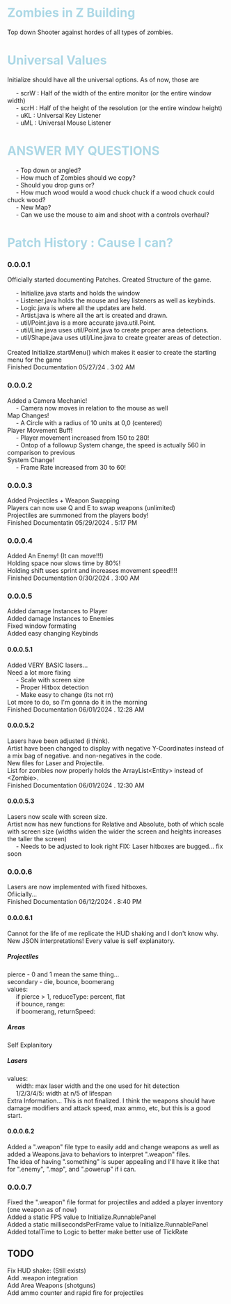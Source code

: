 <style>
    tab {
        margin-left: 20px;
    }
    h1 {
        color: lightblue;
    }
</style>


<h1>Zombies in Z Building </h1><p>
Top down Shooter against hordes of all types of zombies.</p>
<h1>Universal Values</h1><p>
Initialize should have all the universal options. As of now, those are</p><p>
<tab></tab>- scrW : Half of the width of the entire monitor (or the entire window width)<br>
<tab></tab>- scrH : Half of the height of the resolution (or the entire window height)<br>
<tab></tab>- uKL : Universal Key Listener<br>
<tab></tab>- uML : Universal Mouse Listener</p>
<h1>ANSWER MY QUESTIONS</h1><p>
<tab></tab>- Top down or angled?<br>
<tab></tab>- How much of Zombies should we copy?<br>
<tab></tab>- Should you drop guns or?<br>
<tab></tab>- How much wood would a wood chuck chuck if a wood chuck could chuck wood?<br>
<tab></tab>- New Map?<br>
<tab></tab>- Can we use the mouse to aim and shoot with a controls overhaul?<br></p>


<h1>Patch History : Cause I can?</h1>
<h3>0.0.0.1</h3><p>
Officially started documenting Patches. Created Structure of the game.</p><p>
<tab></tab>- Initialize.java starts and holds the window<br>
<tab></tab>- Listener.java holds the mouse and key listeners as well as keybinds.<br>
<tab></tab>- Logic.java is where all the updates are held.<br>
<tab></tab>- Artist.java is where all the art is created and drawn.<br>
<tab></tab>- util/Point.java is a more accurate java.util.Point.<br>
<tab></tab>- util/Line.java uses util/Point.java to create proper area detections.<br>
<tab></tab>- util/Shape.java uses util/Line.java to create greater areas of detection.<br><br>
Created Initialize.startMenu() which makes it easier to create the starting menu for the game<br>
Finished Documentation 05/27/24 . 3:02 AM
</p>


<h3>0.0.0.2</h3><p>
Added a Camera Mechanic!<br>
<tab></tab>- Camera now moves in relation to the mouse as well<br>
Map Changes!<br>
<tab></tab>- A Circle with a radius of 10 units at 0,0 (centered)<br>
 Player Movement Buff!<br>
<tab></tab>- Player movement increased from 150 to 280!<br>
<tab></tab>- Ontop of a followup System change, the speed is actually 560 in comparison to previous<br>
 System Change!<br>
<tab></tab>- Frame Rate increased from 30 to 60!<br>
</p>


<h3>0.0.0.3</h3><p>
 Added Projectiles + Weapon Swapping<br>
 Players can now use Q and E to swap weapons (unlimited)<br>
 Projectiles are summoned from the players body!<br>
 Finished Documentatin 05/29/2024 . 5:17 PM
</p>

<h3>0.0.0.4</h3><p>
Added An Enemy! (It can move!!!)<br>
Holding space now slows time by 80%!<br>
Holding shift uses sprint and increases movement speed!!!!<br>
Finished Documentation 0/30/2024 . 3:00 AM
</p>

<h3>0.0.0.5</h3><p>
Added damage Instances to Player<br>
Added damage Instances to Enemies<br>
Fixed window formating<br>
Added easy changing Keybinds<br>
</p>

<h4>0.0.0.5.1</h4><p>
Added VERY BASIC lasers...<br>
Need a lot more fixing<br>
<tab></tab>- Scale with screen size<br>
<tab></tab>- Proper Hitbox detection<br>
<tab></tab>- Make easy to change (its not rn)<br>
Lot more to do, so I'm gonna do it in the morning<br>
Finished Documentation 06/01/2024 . 12:28 AM<br>
</p>

<h4>0.0.0.5.2</h4><p>
Lasers have been adjusted (i think).<br>
Artist have been changed to display with negative Y-Coordinates instead of a mix bag of negative. and non-negatives in the code.<br>
New files for Laser and Projectile.<br>
List for zombies now properly holds the ArrayList&lt;Entity> instead of &lt;Zombie>.<br>
Finished Documentation 06/01/2024 . 12:30 AM
</p>

<h4>0.0.0.5.3</h4><p>
Lasers now scale with screen size.<br>
Artist now has new functions for Relative and Absolute, both of which scale with screen size
(widths widen the wider the screen and heights increases the taller the screen)<br>
<tab></tab>- Needs to be adjusted to look right
FIX: Laser hitboxes are bugged... fix soon
</p>

<h3>0.0.0.6</h3><p>
Lasers are now implemented with fixed hitboxes.<br>
Ofiicially...<br>
Finished Documentation 06/12/2024 . 8:40 PM
</p>

<h4>0.0.0.6.1</h4><p>
Cannot for the life of me replicate the HUD shaking and I don't know why.<br>
New JSON interpretations! Every value is self explanatory.<br></p>
<h5>Projectiles</h5><p>
pierce - 0 and 1 mean the same thing...<br>
secondary - die, bounce, boomerang<br>
values:<br>
<tab></tab>if pierce > 1, reduceType: percent, flat<br>
<tab></tab>if bounce, range:<br>
<tab></tab>if boomerang, returnSpeed:<br>
</p>
<h5> Areas</h5><p>
Self Explanitory
</p>
<h5>Lasers</h5><p>
values:<br>
<tab></tab>width: max laser width and the one used for hit detection<br>
<tab></tab>1/2/3/4/5: width at n/5 of lifespan<br>
Extra Information... This is not finalized. I think the weapons should have damage modifiers and attack speed, max ammo, etc, but this is a good start.
</p>

<h4>0.0.0.6.2</h4><p>
Added a ".weapon" file type to easily add and change weapons as well as added a Weapons.java to behaviors to interpret ".weapon" files.<br>
The idea of having ".something" is super appealing and I'll have it like that for ".enemy", ".map", and ".powerup" if i can.
</p>

<h3>0.0.0.7</h3><p>
Fixed the ".weapon" file format for projectiles and added a player inventory (one weapon as of now)<br>
Added a static FPS value to Initialize.RunnablePanel<br>
Added a static millisecondsPerFrame value to Initialize.RunnablePanel<br>
Added totalTime to Logic to better make better use of TickRate<br>
</p>

<h2>TODO</h2><p>
Fix HUD shake: (Still exists)<br>
Add .weapon integration<br>
Add Area Weapons (shotguns)<br>
Add ammo counter and rapid fire for projectiles<br>
</p>